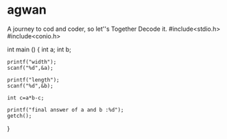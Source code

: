 # agwan
A journey to cod and coder, so let''s  Together Decode it.
#include<stdio.h>
#include<conio.h>

int main ()
{
    int a;
    int b;
    
    printf("width");
    scanf("%d",&a);

    printf("length");
    scanf("%d",&b);

    int c=a*b-c;
    
    printf("final answer of a and b :%d");
    getch();
    
    
}

    
